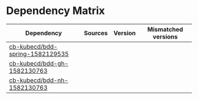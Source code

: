 # Dependency Matrix

Dependency | Sources | Version | Mismatched versions
---------- | ------- | ------- | -------------------
[cb-kubecd/bdd-spring-1582129535](https://github.com/cb-kubecd/bdd-spring-1582129535.git) |  | []() | 
[cb-kubecd/bdd-gh-1582130763](https://github.com/cb-kubecd/bdd-gh-1582130763.git) |  | []() | 
[cb-kubecd/bdd-nh-1582130763](https://github.com/cb-kubecd/bdd-nh-1582130763.git) |  | []() | 

